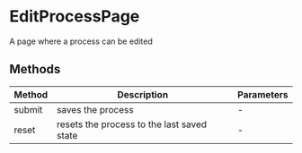 # EditProcessPage

A page where a process can be edited

## Methods

<!-- @vuese:EditProcessPage:methods:start -->
|Method|Description|Parameters|
|---|---|---|
|submit|saves the process|-|
|reset|resets the process to the last saved state|-|

<!-- @vuese:EditProcessPage:methods:end -->


